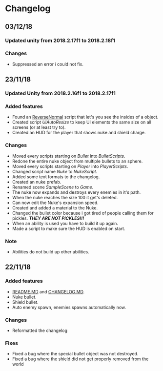 # Changelog

## 03/12/18

### Updated unity from 2018.2.17f1 to 2018.2.18f1

### Changes
- Suppressed an error i could not fix.

## 23/11/18

### Updated Unity from 2018.2.16f1 to 2018.2.17f1

### Added features
- Found an [ReverseNormal](http://wiki.unity3d.com/index.php?title=ReverseNormals) script that let's you see the insides of a object.
- Created script *UiAutoResize* to keep UI elements the same size on all screens (or at least try to).
- Created an HUD for the player that shows nuke and shield charge.

### Changes
- Moved every scripts starting on *Bullet* into *BulletScripts*.
- Redone the entire nuke object from multiple bullets to an sphere.
- Moved every scripts starting on *Player* into *PlayerScripts*.
- Changed script name *Nuke* to *NukeScript*.
- Added some text formats to the changelog.
- Created an nuke prefab.
- Renamed scene *SampleScene* to *Game*.
- The nuke now expands and destroys every enemies in it's path.
- When the nuke reaches the size 100 it get's deleted.
- Can now edit the Nuke's expansion speed.
- Created and added a material to the Nuke.
- Changed the bullet color because i got tired of people calling them for pickles. ***THEY ARE NOT PICKLES!!!***
- When an ability is used you have to build it up again.
- Made a script to make sure the HUD is enabled on start.

### Note
- Abilities do not build up other abilities.

## 22/11/18

### Added features
- [README.MD](README.MD) and [CHANGELOG.MD](CHANGELOG.MD).
- Nuke bullet.
- Shield bullet.
- Auto enemy spawn, enemies spawns automatically now.

### Changes
- Reformatted the changelog

### Fixes
- Fixed a bug where the special bullet object was not destroyed.
- Fixed a bug where the shield did not get properly removed from the world
